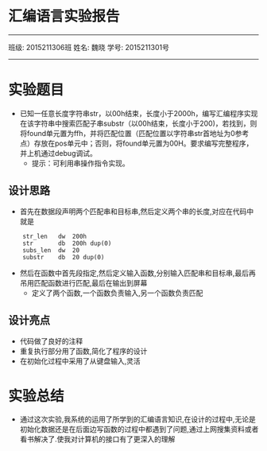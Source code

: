 # 汇编语言实验报告

---
班级:    2015211306班
姓名:    魏晓
学号:    2015211301号

---
# 实验题目
* 已知一任意长度字符串str，以00h结束，长度小于2000h，编写汇编程序实现在该字符串中搜索匹配子串substr（以00h结束，长度小于200)，若找到，则将found单元置为ffh，并将匹配位置（匹配位置以字符串str首地址为0参考点）存放在pos单元中；否则，将found单元置为00H。要求编写完整程序，并上机通过debug调试。
	* 提示：可利用串操作指令实现。
## 设计思路
* 首先在数据段声明两个匹配串和目标串,然后定义两个串的长度,对应在代码中就是
```
	str_len   dw  200h
	str       db  200h dup(0)
	subs_len  dw  20
	substr    db  20 dup(0)
```

* 然后在函数中首先段指定,然后定义输入函数,分别输入匹配串和目标串,最后再吊用匹配函数进行匹配,最后在输出到屏幕
	* 定义了两个函数,一个函数负责输入,另一个函数负责匹配
## 设计亮点
* 代码做了良好的注释
* 重复执行部分用了函数,简化了程序的设计
* 在初始化过程中采用了从键盘输入,灵活
# 实验总结
* 通过这次实验,我系统的运用了所学到的汇编语言知识,在设计的过程中,无论是初始化数据还是在后面边写函数的过程中都遇到了问题,通过上网搜集资料或者看书解决了.使我对计算机的接口有了更深入的理解



